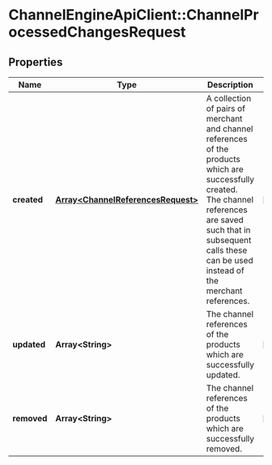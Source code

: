 # ChannelEngineApiClient::ChannelProcessedChangesRequest

## Properties
Name | Type | Description | Notes
------------ | ------------- | ------------- | -------------
**created** | [**Array&lt;ChannelReferencesRequest&gt;**](ChannelReferencesRequest.md) | A collection of pairs of merchant and channel references  of the products which are successfully created. The channel references  are saved such that in subsequent calls these can be used instead of the   merchant references. | [optional] 
**updated** | **Array&lt;String&gt;** | The channel references of the products which are successfully updated. | [optional] 
**removed** | **Array&lt;String&gt;** | The channel references of the products which are successfully removed. | [optional] 


